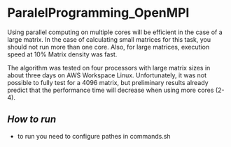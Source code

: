 # ParalelProgramming_OpenMPI

Using parallel computing on multiple cores will be efficient in the case of a large matrix. In the case of calculating small matrices for this task, you should not run more than one core. Also, for large matrices, execution speed at 10% Matrix density was fast. 

The algorithm was tested on four processors with large matrix sizes in about three days on AWS Workspace Linux. Unfortunately, it was not possible to fully test for a 4096 matrix, but preliminary results already predict that the performance time will decrease when using more cores (2-4).

## *How to run*
- to run you need to configure pathes in commands.sh
